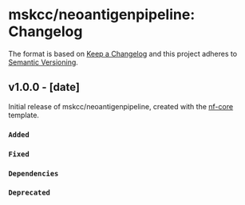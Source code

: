 # mskcc/neoantigenpipeline: Changelog

The format is based on [Keep a Changelog](https://keepachangelog.com/en/1.0.0/)
and this project adheres to [Semantic Versioning](https://semver.org/spec/v2.0.0.html).

## v1.0.0 - [date]

Initial release of mskcc/neoantigenpipeline, created with the [nf-core](https://nf-co.re/) template.

### `Added`

### `Fixed`

### `Dependencies`

### `Deprecated`

